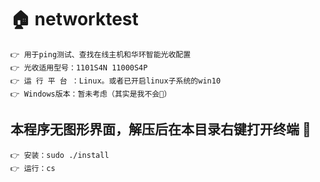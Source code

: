 
# 🏠 networktest

    👉 用于ping测试、查找在线主机和华环智能光收配置
    👉 光收适用型号：1101S4N 11000S4P
    👉 运 行 平 台 ：Linux。或者已开启linux子系统的win10
    👉 Windows版本：暂未考虑（其实是我不会🤗）

## 本程序无图形界面，解压后在本目录右键打开终端 🐧

    👉 安装：sudo ./install
    👉 运行：cs